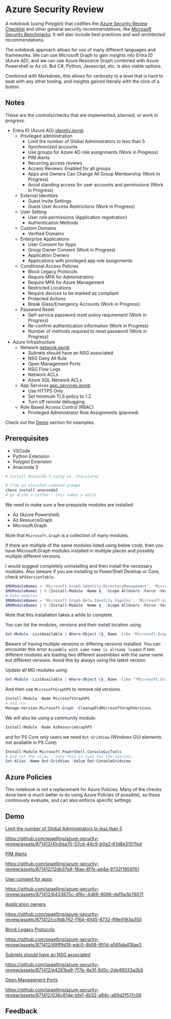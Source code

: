 # Azure Security Review

A *notebook* (using Polyglot) that codifies the [Azure Security Review Checklist](https://github.com/Azure/review-checklists) and other general security recommendations, like [Microsoft Security Benchmarks](https://learn.microsoft.com/en-us/security/benchmark/azure/overview). It will also include best practices and *well architected* recommendations.

The notebook approach allows for use of many different languages and frameworks. We can use Microsoft Graph to gain insights into Entra ID (Azure AD), and we can use Azure Resource Graph combined with Azure Powershell or Az cli. But C#, Python, Javascript, etc. is also viable options.

Combined with Markdown, this allows for verbosity to a level that is hard to beat with any other tooling, and insights gained literally with the click of a button.

## Notes

These are the controls/checks that are implemented, planned, or work in progress.

- Entra ID (Azure AD) [identity.ipynb](./notebooks/identity.ipynb)
  - Privileged administration
    - Limit the number of Global Administrators to less than 5
    - Synchronized accounts
    - Use groups for Azure AD role assignments (Work in Progress)
    - PIM Alerts
    - Recurring access reviews
    - Access Reviews: Enabled for all groups
    - Apps and Owners Can Change All Group Membership (Work in Progress)
    - Avoid standing access for user accounts and permissions (Work in Progress)
  - External Identities
    - Guest Invite Settings
    - Guest User Access Restrictions (Work in Progress)
  - User Setting
    - User role permissions (Application registration)
    - Authentication Methods
  - Custom Domains
    - Verified Domains
  - Enterprise Applications
    - User Consent for Apps
    - Group Owner Consent (Work in Progress)
    - Application Owners
    - Applications with privileged app role assignments
  - Conditional Access Policies
    - Block Legacy Protocols
    - Require MFA for Administrators
    - Require MFA for Azure Management
    - Restricted Locations
    - Require devices to be marked as compliant
    - Protected Actions
    - Break Glass/Emergency Accounts (Work in Progress)
  - Password Reset
    - Self-service password reset policy requirement (Work in Progress)
    - Re-confirm authentication information (Work in Progress)
    - Number of methods required to reset password (Work in Progress)
- Azure Infrastructure
  - Network [network.ipynb](./notebooks/network.ipynb)
    - Subnets should have an NSG associated
    - NSG Deny All Rule
    - Open Management Ports
    - NSG Flow Logs
    - Network ACLs
    - Azure SQL Network ACLs
  - App Services [app_services.ipynb](./notebooks/app_services.ipynb)
    - Use HTTPS Only
    - Set minimum TLS policy to 1.2
    - Turn off remote debugging
  - Role Based Access Control (RBAC)
    - Privileged Administrator Role Assignments (planned)

Check out the [Demo](#demo) section for examples.

## Prerequisites

- VSCode
- Python Extension
- Polyglot Extension
- Anaconda 3

```powershell
# Install Anaconda 3 using ex. Chocolatey

# from an elevated command prompt
choco install anaconda3
# go drink a coffee - this takes a while
```

We need to make sure a few prequisite modules are installed

- Az (Azure Powershell)
- Az.ResourceGraph
- Microsoft.Graph

Note that `Microsoft.Graph` is a collection of many modules.

If there are multiple of the same modules listed using below code, then you have Microsoft.Graph modules installed in multiple places and possibly multiple different versions.

I would suggest completely uninstalling and then install the necessary modules. Also beware if you are installing to PowerShell Desktop or Core, check `$PSVersionTable`.

```powershell
$MGModuleNames = 'Microsoft.Graph.Identity.DirectoryManagement', 'Microsoft.Graph.Authentication', 'Microsoft.Graph.Identity.SignIns', 'Microsoft.Graph.Groups', 'Microsoft.Graph.DirectoryObjects', 'Microsoft.Graph.Users', 'Microsoft.Graph.Applications'
$MGModuleNames | % {Install-Module -Name $_ -Scope AllUsers -Force -Verbose}
# beta modules
$MGModuleNames = 'Microsoft.Graph.Beta.Identity.SignIns', 'Microsoft.Graph.Beta.Identity.Governance', 'Microsoft.Graph.Beta.Applications', 'Microsoft.Graph.Beta.Identity.DirectoryManagement', 'Microsoft.Graph.Beta.DirectoryObjects', 'Microsoft.Graph.Beta.Reports'
$MGModuleNames | % {Install-Module -Name $_ -Scope AllUsers -Force -Verbose -AllowClobber}
```

Note that this installation takes a while to complete.

You can list the modules, versions and their install location using

```powershell
Get-Module -ListAvailable | Where-Object {$_.Name -like "Microsoft.Graph*"}
```

Beware of having multiple versions or differing versions installed. You can encounter this error `Assembly with same name is already loaded` if two different modules are loading two different assemblies with the same name but different versions. Avoid this by always using the latest version.

Update all MG modules using

```powershell
Get-Module -ListAvailable | Where-Object {$_.Name -like "*Microsoft.Graph.*"} | Update-Module -Force
```

And then use `MicrosoftGraphPS` to remove old versions.

```powershell
Install-Module -Name MicrosoftGraphPS
# and run
Manage-Version-Microsoft.Graph -CleanupOldMicrosoftGraphVersions
```

We will also be using a community module:

```powershell
Install-Module -Name AzResourceGraphPS
```

and for PS Core only users we need `Out-GridView` (Windows GUI elements not available in PS Core)

```powershell
Install-Module Microsoft.PowerShell.ConsoleGuiTools
# And set the alias - note this is just for the session.
Set-Alias -Name Out-GridView -Value Out-ConsoleGridview
```

## Azure Policies

This notebook is not a replacement for Azure Policies. Many of the checks done here is much better to do using Azure Policies (if possible), as these continously evaluate, and can also enforce specific settings.

## Demo

[Limit the number of Global Administrators to less than 5](/notebooks/media/Limit%20the%20number%20of%20Global%20Administrators%20to%20less%20than%205.mov)

https://github.com/spaelling/azure-security-review/assets/871412/41c6ea70-57cd-44c9-b0a2-61d8e3107fed

[PIM Alerts](/notebooks/media/PIM%20alerts.mov)

https://github.com/spaelling/azure-security-review/assets/871412/12db37a9-18aa-4f7e-ad4a-9732f1959761

[User consent for apps](/notebooks/media/user%20consent%20for%20apps.mov)

https://github.com/spaelling/azure-security-review/assets/871412/6433875c-df6c-4d66-9086-daf0a3b7607f

[Application owners](/notebooks/media/application%20owners.mov)

https://github.com/spaelling/azure-security-review/assets/871412/cc9db762-f164-4945-8732-ff9e9193a350

[Block Legacy Protocols](/notebooks/media/block%20legacy%20protocols.mov)

https://github.com/spaelling/azure-security-review/assets/871412/69ff9d19-edc0-4b58-951d-a565da418ae3

[Subnets should have an NSG associated](/notebooks/media/Subnets%20should%20have%20an%20NSG%20associated.mov)

https://github.com/spaelling/azure-security-review/assets/871412/e4261ba9-7f7b-4e3f-9d5c-2de49033a2b5

[Open Management Ports](/notebooks/media/Open%20Management%20Ports.mov)

https://github.com/spaelling/azure-security-review/assets/871412/036c614e-bfe1-4b32-a84c-a69d2f517c09

## Feedback

